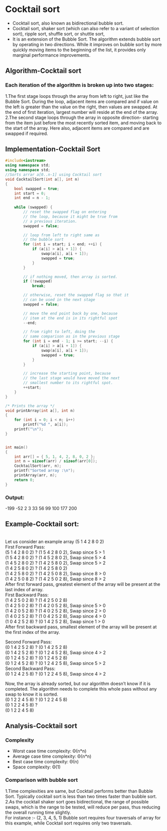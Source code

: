 # Cocktail sort
* Cocktail sort, also known as bidirectional bubble sort.
* Cocktail sort, shaker sort (which can also refer to a variant of selection sort), ripple sort, shuffle sort, or shuttle sort,
* It is an extension of the Bubble Sort. The algorithm extends bubble sort by operating in two directions. While it improves on bubble sort by more quickly moving items to the beginning of the list, it provides only marginal performance improvements.
## Algorithm-Cocktail sort
### Each iteration of the algorithm is broken up into two stages: 
1.The first stage loops through the array from left to right, just like the Bubble Sort. During the loop, adjacent items are compared and if value on the left is greater than the value on the right, then values are swapped. At the end of first iteration, largest number will reside at the end of the array.
<br>
2.The second stage loops through the array in opposite direction- starting from the item just before the most recently sorted item, and moving back to the start of the array. Here also, adjacent items are compared and are swapped if required.


## Implementation-Cocktail Sort


``` cpp
#include<iostream>
using namespace std;
using namespace std;
//Sorts arrar a[0..n-1] using Cocktail sort
void CocktailSort(int a[], int n)
{
	bool swapped = true;
	int start = 0;
	int end = n - 1;
	
	while (swapped) {
		// reset the swapped flag on entering
		// the loop, because it might be true from
		// a previous iteration.
		swapped = false;

		// loop from left to right same as
		// the bubble sort
		for (int i = start; i < end; ++i) {
			if (a[i] > a[i + 1]) {
				swap(a[i], a[i + 1]);
				swapped = true;
			}
		}

		// if nothing moved, then array is sorted.
		if (!swapped)
			break;

		// otherwise, reset the swapped flag so that it
		// can be used in the next stage
		swapped = false;

		// move the end point back by one, because
		// item at the end is in its rightful spot
		--end;

		// from right to left, doing the
		// same comparison as in the previous stage
		for (int i = end - 1; i >= start; --i) {
			if (a[i] > a[i + 1]) {
				swap(a[i], a[i + 1]);
				swapped = true;
			}
		}

		// increase the starting point, because
		// the last stage would have moved the next
		// smallest number to its rightful spot.
		++start;
	}
}

/* Prints the array */
void printArray(int a[], int n)
{
	for (int i = 0; i < n; i++)
		printf("%d ", a[i]);
	printf("\n");
}


int main()
{
	int arr[] = { 5, 1, 4, 2, 8, 0, 2 };
	int n = sizeof(arr) / sizeof(arr[0]);
	CocktailSort(arr, n);
	printf("Sorted array :\n");
	printArray(arr, n);
	return 0;
}

```


### Output: 
-199 -52 2 3 33 56 99 100 177 200 
	
 

## Example-Cocktail sort: 
<br>
Let us consider an example array (5 1 4 2 8 0 2)<br>
First Forward Pass: <br>
(5 1 4 2 8 0 2) ? (1 5 4 2 8 0 2), Swap since 5 > 1 <br>
(1 5 4 2 8 0 2) ? (1 4 5 2 8 0 2), Swap since 5 > 4 <br>
(1 4 5 2 8 0 2) ? (1 4 2 5 8 0 2), Swap since 5 > 2 <br>
(1 4 2 5 8 0 2) ? (1 4 2 5 8 0 2) <br>
(1 4 2 5 8 0 2) ? (1 4 2 5 0 8 2), Swap since 8 > 0 <br>
(1 4 2 5 0 8 2) ? (1 4 2 5 0 2 8), Swap since 8 > 2<br>
After first forward pass, greatest element of the array will be present at the last index of array.<br>
First Backward Pass: <br>
(1 4 2 5 0 2 8) ? (1 4 2 5 0 2 8) <br>
(1 4 2 5 0 2 8) ? (1 4 2 0 5 2 8), Swap since 5 > 0 <br>
(1 4 2 0 5 2 8) ? (1 4 0 2 5 2 8), Swap since 2 > 0 <br>
(1 4 0 2 5 2 8) ? (1 0 4 2 5 2 8), Swap since 4 > 0 <br>
(1 0 4 2 5 2 8) ? (0 1 4 2 5 2 8), Swap since 1 > 0<br>
After first backward pass, smallest element of the array will be present at the first index of the array.<br>

Second Forward Pass: <br>
(0 1 4 2 5 2 8) ? (0 1 4 2 5 2 8) <br>
(0 1 4 2 5 2 8) ? (0 1 2 4 5 2 8), Swap since 4 > 2 <br>
(0 1 2 4 5 2 8) ? (0 1 2 4 5 2 8) <br>
(0 1 2 4 5 2 8) ? (0 1 2 4 2 5 8), Swap since 5 > 2<br>
Second Backward Pass: <br>
(0 1 2 4 2 5 8) ? (0 1 2 2 4 5 8), Swap since 4 > 2<br>

Now, the array is already sorted, but our algorithm doesn’t know if it is completed. The algorithm needs to complete this whole pass without any swap to know it is sorted.
 <br>
(0 1 2 2 4 5 8) ? (0 1 2 2 4 5 8) <br>
(0 1 2 2 4 5 8) ? <br>(0 1 2 2 4 5 8)
<br>
## Analysis-Cocktail sort
### Complexity<br>
* Worst case time complexity: Θ(n*n)
* Average case time complexity: Θ(n*n)
* Best case time complexity: Θ(n)<br>
* Space complexity: Θ(1)

### Comparison with bubble sort
1.Time complexities are same, but Cocktail performs better than Bubble Sort. Typically cocktail sort is less than two times faster than bubble sort.
	<br>
2.As the cocktail shaker sort goes bidirectional, the range of possible swaps, which is the range to be tested, will reduce per pass, thus reducing the overall running time slightly.<br> For instance :- (2, 3, 4, 5, 1) Bubble sort requires four traversals of array for this example, while Cocktail sort requires only two traversals.





